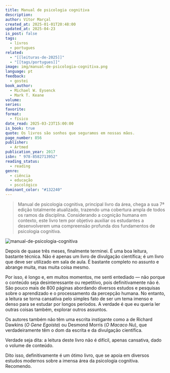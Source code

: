 ```yaml
---
title: Manual de psicologia cognitiva
description: 
author: Vítor Marçal
created_at: 2025-01-01T20:48:00
updated_at: 2025-04-23
is_post: false
tags:
  - livros
  - portugues
related:
  - "[[leituras-de-2025]]"
  - "[[tags/portugues]]"
image: img/manual-de-psicologia-cognitiva.png
language: pt
feedback:
  - gostei
book_author:
  - Michael W. Eysenck
  - Mark T. Keane
volume: 
series: 
favorite: 
format:
  - físico
date_read: 2025-03-23T15:00:00
is_book: true
quote: Os livros são sonhos que seguramos em nossas mãos.
page_number: 856
publisher:
  - Artmed
publication_year: 2017
isbn: " 978-8582713952"
reading_status:
  - reading
genre:
  - ciência
  - educação
  - pscológico
dominant_color: "#132240"
---
```

> Manual de psicologia cognitiva, principal livro da área, chega a sua 7ª edição totalmente atualizado, trazendo uma cobertura ampla de todos os ramos da disciplina. Considerando a cognição humana em contexto, este livro tem por objetivo auxiliar os estudantes a desenvolverem uma compreensão profunda dos fundamentos de psicologia cognitiva.

![manual-de-psicologia-cognitiva](img/manual-de-psicologia-cognitiva.png)

Depois de quase três meses, finalmente terminei. É uma boa leitura, bastante técnica. Não é apenas um livro de divulgação científica; é um livro que deve ser utilizado em sala de aula. É bastante completo no assunto e abrange muita, mas muita coisa mesmo.

Por isso, é longo e, em muitos momentos, me senti entediado — não porque o conteúdo seja desinteressante ou repetitivo, pois definitivamente não é. São pouco mais de 800 páginas abordando diversos estudos e pesquisas sobre o aprendizado e o processamento da percepção humana. No entanto, a leitura se torna cansativa pelo simples fato de ser um tema imenso e denso para se estudar por longos períodos. A verdade é que eu queria ler outras coisas também, explorar outros assuntos.

Os autores também não têm uma escrita instigante como a de Richard Dawkins (_O Gene Egoísta_) ou Desmond Morris (_O Macaco Nu_), que verdadeiramente têm o dom da escrita e da divulgação científica.

Verdade seja dita: a leitura deste livro não é difícil, apenas cansativa, dado o volume de conteúdo.

Dito isso, definitivamente é um ótimo livro, que se apoia em diversos estudos modernos sobre a imensa área da psicologia cognitiva. Recomendo.